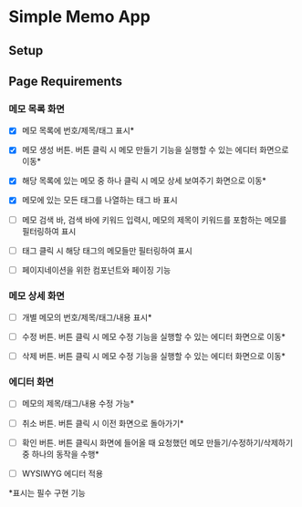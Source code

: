 # Simple Memo App

## Setup

## Page Requirements

### 메모 목록 화면

- [x] 메모 목록에 번호/제목/태그 표시\*

- [x] 메모 생성 버튼. 버튼 클릭 시 메모 만들기 기능을 실행할 수 있는 에디터 화면으로 이동\*

- [x] 해당 목록에 있는 메모 중 하나 클릭 시 메모 상세 보여주기 화면으로 이동\*

- [x] 메모에 있는 모든 태그를 나열하는 태그 바 표시

- [ ] 메모 검색 바, 검색 바에 키워드 입력시, 메모의 제목이 키워드를 포함하는 메모를 필터링하여 표시

- [ ] 태그 클릭 시 해당 태그의 메모들만 필터링하여 표시

- [ ] 페이지네이션을 위한 컴포넌트와 페이징 기능

### 메모 상세 화면

- [ ] 개별 메모의 번호/제목/태그/내용 표시\*

- [ ] 수정 버튼. 버튼 클릭 시 메모 수정 기능을 실행할 수 있는 에디터 화면으로 이동\*

- [ ] 삭제 버튼. 버튼 클릭 시 메모 수정 기능을 실행할 수 있는 에디터 화면으로 이동\*

### 에디터 화면

- [ ] 메모의 제목/태그/내용 수정 가능\*

- [ ] 취소 버튼. 버튼 클릭 시 이전 화면으로 돌아가기\*

- [ ] 확인 버튼. 버튼 클릭시 화면에 들어올 때 요청했던 메모 만들기/수정하기/삭제하기 중 하나의 동작을 수행\*

- [ ] WYSIWYG 에디터 적용

\*표시는 필수 구현 기능

